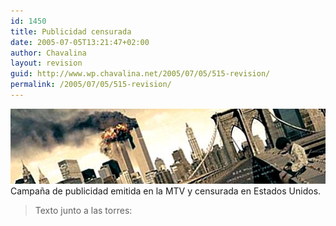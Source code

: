 ```yaml
---
id: 1450
title: Publicidad censurada
date: 2005-07-05T13:21:47+02:00
author: Chavalina
layout: revision
guid: http://www.wp.chavalina.net/2005/07/05/515-revision/
permalink: /2005/07/05/515-revision/
---
```

<img class="imgizqda" src="/imagenes/fotos/publi-mtv-censurada.jpg" alt="Las torres gemelas cayendo, y un niño sin qué comer" /> Campaña de publicidad emitida en la MTV y censurada en Estados Unidos.

> Texto junto a las torres: